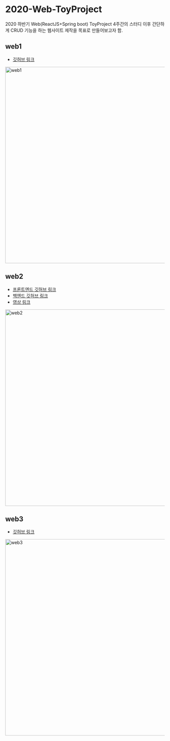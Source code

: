 # 2020-Web-ToyProject
2020 하반기 Web(ReactJS+Spring boot) ToyProject
4주간의 스터디 이후 간단하게 CRUD 기능을 하는 웹사이트 제작을 목표로 만들어보고자 함. 

## web1
- [깃허브 링크](https://github.com/mori8/dsc-web-fullstack/tree/main/crud-practice)
<img width="621" alt="web1" src="https://user-images.githubusercontent.com/35582991/103227720-5d93d180-4972-11eb-90e2-41635d8da498.png">



## web2
- [프론트엔드 깃허브 링크](https://github.com/NinanoKwon/webToyProject_frontend)
- [백엔드 깃허브 링크](https://github.com/NinanoKwon/webToyProject_backend)
- [영상 링크](https://youtu.be/2wwaQLlD0dc)
<img width="621" alt="web2" src="https://user-images.githubusercontent.com/35582991/103227732-65ec0c80-4972-11eb-8e48-9ca53157e9ce.png">


## web3
- [깃허브 링크](https://github.com/hyeju1123/webStudy3-toyProject)
<img width="621" alt="web3" src="https://user-images.githubusercontent.com/35582991/103227751-743a2880-4972-11eb-826f-b1d11b8f22a1.png">
